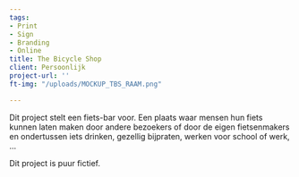 ```yaml
---
tags:
- Print
- Sign
- Branding
- Online
title: The Bicycle Shop
client: Persoonlijk
project-url: ''
ft-img: "/uploads/MOCKUP_TBS_RAAM.png"

---
```

Dit project stelt een fiets-bar voor. Een plaats waar mensen hun fiets kunnen laten maken door andere bezoekers of door de eigen fietsenmakers en ondertussen iets drinken, gezellig bijpraten, werken voor school of werk, ...

Dit project is puur fictief.